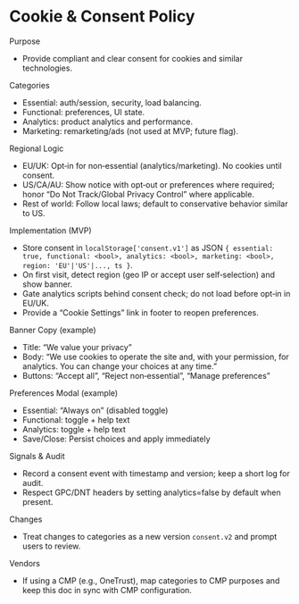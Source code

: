 # Cookie & Consent Policy

Purpose
- Provide compliant and clear consent for cookies and similar technologies.

Categories
- Essential: auth/session, security, load balancing.
- Functional: preferences, UI state.
- Analytics: product analytics and performance.
- Marketing: remarketing/ads (not used at MVP; future flag).

Regional Logic
- EU/UK: Opt‑in for non‑essential (analytics/marketing). No cookies until consent.
- US/CA/AU: Show notice with opt‑out or preferences where required; honor “Do Not Track/Global Privacy Control” where applicable.
- Rest of world: Follow local laws; default to conservative behavior similar to US.

Implementation (MVP)
- Store consent in `localStorage['consent.v1']` as JSON `{ essential: true, functional: <bool>, analytics: <bool>, marketing: <bool>, region: 'EU'|'US'|..., ts }`.
- On first visit, detect region (geo IP or accept user self‑selection) and show banner.
- Gate analytics scripts behind consent check; do not load before opt‑in in EU/UK.
- Provide a “Cookie Settings” link in footer to reopen preferences.

Banner Copy (example)
- Title: “We value your privacy”
- Body: “We use cookies to operate the site and, with your permission, for analytics. You can change your choices at any time.”
- Buttons: “Accept all”, “Reject non‑essential”, “Manage preferences”

Preferences Modal (example)
- Essential: “Always on” (disabled toggle)
- Functional: toggle + help text
- Analytics: toggle + help text
- Save/Close: Persist choices and apply immediately

Signals & Audit
- Record a consent event with timestamp and version; keep a short log for audit.
- Respect GPC/DNT headers by setting analytics=false by default when present.

Changes
- Treat changes to categories as a new version `consent.v2` and prompt users to review.

Vendors
- If using a CMP (e.g., OneTrust), map categories to CMP purposes and keep this doc in sync with CMP configuration.

